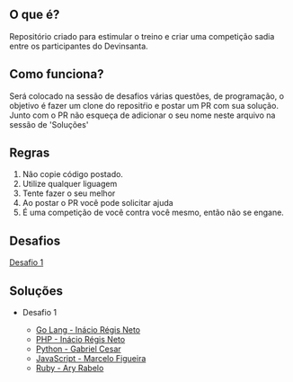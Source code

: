 ## O que é?

Repositório criado para estimular o treino e criar uma competição sadia entre os participantes do Devinsanta.

## Como funciona?

Será colocado na sessão de desafios várias questões, de programação, o objetivo é fazer um clone do repositŕio e postar um PR com sua solução.
Junto com o PR não esqueça de adicionar o seu nome neste arquivo na sessão de 'Soluções'

## Regras

1. Não copie código postado.
2. Utilize qualquer liguagem
3. Tente fazer o seu melhor
4. Ao postar o PR você pode solicitar ajuda
5. É uma competição de você contra você mesmo, então não se engane.

## Desafios

[Desafio 1](https://github.com/aryrabelo/Devinsanta-Challenge/blob/master/Desafio%201/Desafio%201.md)


## Soluções

* Desafio 1

  * [Go Lang - Inácio Régis Neto](https://github.com/inacio/Devinsanta-Challenge/blob/master/Desafio%201/Go-Inacio/main.go)
  * [PHP - Inácio Régis Neto](https://github.com/inacio/Devinsanta-Challenge/blob/master/Desafio%201/PHP_Inacio/desafio1.php)
  * [Python - Gabriel Cesar](https://github.com/gabrielcesar/Devinsanta-Challenge/tree/master/Desafio%201/python_gabrielcesar)
  * [JavaScript - Marcelo Figueira](https://github.com/MarceloFigueira/Devinsanta-Challenge/blob/master/Desafio%201/js_marcelofigueira/desafio1.js)
  * [Ruby - Ary Rabelo](https://github.com/aryrabelo/Devinsanta-Challenge/tree/master/Desafio%201/Ruby(aryrabelo))

